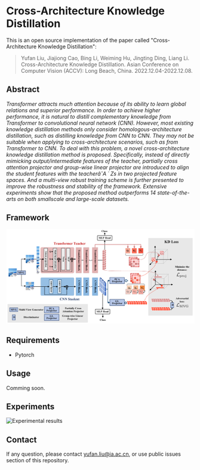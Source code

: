 # Cross-Architecture Knowledge Distillation

This is an open source implementation of the paper called "Cross-Architecture Knowledge Distillation":
> Yufan Liu, Jiajiong Cao, Bing Li, Weiming Hu, Jingting Ding, Liang Li. Cross-Architecture Knowledge Distillation. Asian Conference on Computer Vision (ACCV): Long Beach, China. 2022.12.04-2022.12.08.

## Abstract
*Transformer attracts much attention because of its ability to learn global relations and superior performance. In order to achieve higher performance, it is natural to distill complementary knowledge from Transformer to convolutional neural network (CNN). However, most existing knowledge distillation methods only consider homologous-architecture distillation, such as distilling knowledge from CNN to CNN. They may not be suitable when applying to cross-architecture scenarios, such as from Transformer to CNN. To deal with this problem, a novel cross-architecture knowledge distillation method is proposed. Specifically, instead of directly mimicking output/intermediate features of the teacher, partially cross attention projector and group-wise linear projector are introduced to align the student features with the teacherâ˘A ´ Zs in two projected feature spaces. And a multi-view robust training scheme is further presented to improve the robustness and stability of the framework. Extensive experiments
show that the proposed method outperforms 14 state-of-the-arts on both smallscale and large-scale datasets.*

## Framework
![Framework](./img/framework.png "Framework")

## Requirements

- Pytorch

## Usage
Comming soon.

## Experiments
![Experimental results](./img/Exp_results.png "Experimental results")

## Contact
If any question, please contact yufan.liu@ia.ac.cn, or use public issues section of this repository.
